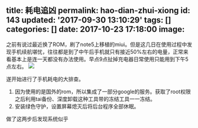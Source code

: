 title: 耗电追凶
permalink: hao-dian-zhui-xiong
id: 143
updated: '2017-09-30 13:10:29'
tags: []
categories: []
date: 2017-10-23 17:18:00
image:
---

之前有说过最近换了ROM，刷了note5上移植的miui。但是这几日在使用过程中发现手机续航堪忧，往往都是到了中午后手机就只有接近50%左右的电量，正常来看基本上是连一天都没有办法使用。早点9点扯掉充电器日常使用只能用到下午5点左右。
![](http://cdn.4zen.top/image/1/af/0af496d4d3c01eceb54e089422398.png)

遂开始进行了手机耗电的大排查。

1. 因为使用的是国外的rom，所以集成了一部分google的服务。获取了root权限之后利用tai备份、深度卸载这种工具带的冻结工具一一冻结。
2. 安装绿色守护，设置屏幕熄灭后将后台程序全部休眠。

做了这两步后发现系统似乎